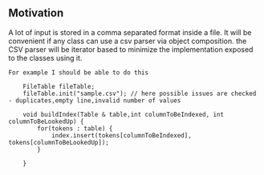 ## Motivation


A lot of input is stored in a comma separated format inside a file. It will be convenient if any class can use a csv parser via object composition. the CSV parser will be iterator based to minimize the implementation exposed to the classes using it.

	For example I should be able to do this

		FileTable fileTable;
		fileTable.init("sample.csv"); // here possible issues are checked - duplicates,empty line,invalid number of values

		void buildIndex(Table & table,int columnToBeIndexed, int columnToBeLookedUp) {
			for(tokens : table) {
				index.insert(tokens[columnToBeIndexed], tokens[columnToBeLookedUp]);
			}

		}
